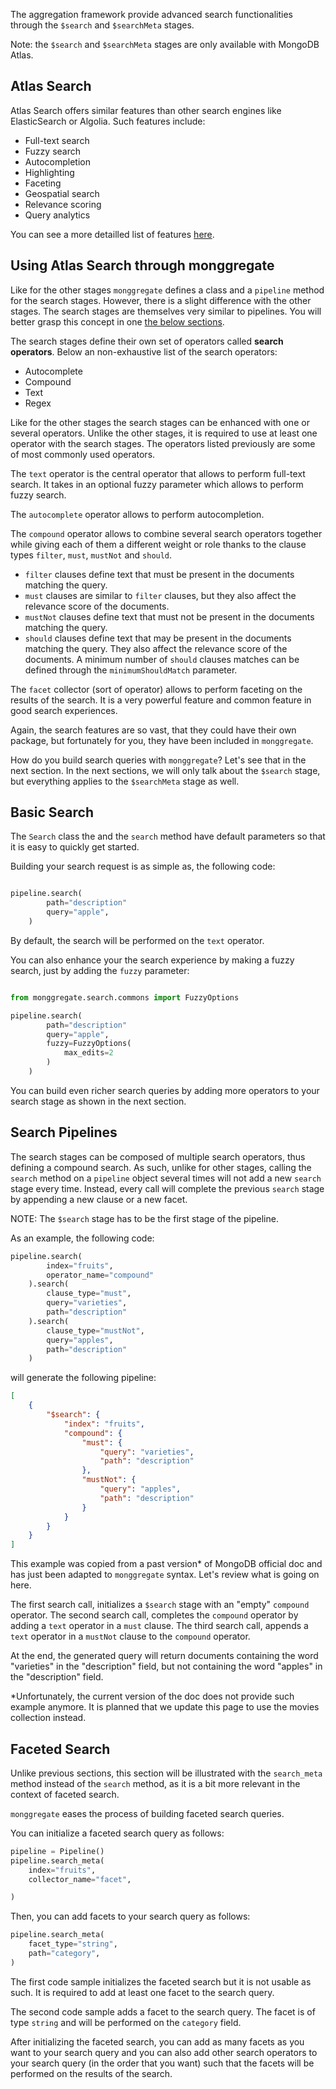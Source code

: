 The aggregation framework provide advanced search functionalities through the `$search` and `$searchMeta` stages.

Note: the `$search` and `$searchMeta` stages are only available with MongoDB Atlas.

## **Atlas Search**

Atlas Search offers similar features than other search engines like ElasticSearch or Algolia.
Such features include:

- Full-text search
- Fuzzy search
- Autocompletion
- Highlighting
- Faceting
- Geospatial search
- Relevance scoring
- Query analytics

You can see a more detailled list of features [here](https://www.mongodb.com/docs/atlas/atlas-search/atlas-search-overview/).

## **Using Atlas Search through monggregate**

Like for the other stages `monggregate` defines a class and a `pipeline` method for the search stages.
However, there is a slight difference with the other stages. The search stages are themselves very similar to pipelines.
You will better grasp this concept in one [the below sections](#search-pipelines).

The search stages define their own set of operators called **search operators**.
Below an non-exhaustive list of the search operators:

* Autocomplete
* Compound
* Text
* Regex 

Like for the other stages the search stages can be enhanced with one or several operators. Unlike the other stages, it is required to use at least one operator with the search stages.
The operators listed previously are some of most commonly used operators. 

The `text` operator is the central operator that allows to perform full-text search. It takes in an optional fuzzy parameter which allows to perform fuzzy search.

The `autocomplete` operator allows to perform autocompletion. 

The `compound` operator allows to combine several search operators together while giving each of them a different weight or role thanks to the clause types `filter`, `must`, `mustNot` and `should`. 

* `filter` clauses define text that must be present in the documents matching the query.
* `must` clauses are similar to `filter` clauses, but they also affect the relevance score of the documents.
* `mustNot` clauses define text that must not be present in the documents matching the query.
* `should` clauses define text that may be present in the documents matching the query. They also affect the relevance score of the documents. A minimum number of `should` clauses matches can be defined through the `minimumShouldMatch` parameter.

The `facet` collector (sort of operator) allows to perform faceting on the results of the search. It is a very powerful feature and common feature in good search experiences.

Again, the search features are so vast, that they could have their own package, but fortunately for you, they have been included in `monggregate`.

How do you build search queries with `monggregate`? Let's see that in the next section.
In the next sections, we will only talk about the `$search` stage, but everything applies to the `$searchMeta` stage as well.

## **Basic Search**

The `Search` class the and the `search` method have default parameters so that it is easy to quickly get started. 

Building your search request is as simple as, the following code:

```python

pipeline.search(
        path="description"
        query="apple", 
    )

```

By default, the search will be performed on the `text` operator.

You can also enhance your the search experience by making a fuzzy search, just by adding the `fuzzy` parameter:


```python

from monggregate.search.commons import FuzzyOptions

pipeline.search(
        path="description"
        query="apple", 
        fuzzy=FuzzyOptions(
            max_edits=2
        )
    )

```

You can build even richer search queries by adding more operators to your search stage as shown in the next section.

## **Search Pipelines**


The search stages can be composed of multiple search operators, thus defining a compound search.
As such, unlike for other stages, calling the `search` method on a `pipeline` object several times will not add a new `search` stage every time. Instead, every call will complete the previous `search` stage by appending a new clause or a new facet.

NOTE: The `$search` stage has to be the first stage of the pipeline.

As an example, the following code:
```python
pipeline.search(
        index="fruits", 
        operator_name="compound"
    ).search( 
        clause_type="must", 
        query="varieties", 
        path="description"
    ).search(
        clause_type="mustNot",
        query="apples",
        path="description"
    )
```
will generate the following pipeline:
```json
[
    {
        "$search": {
            "index": "fruits",
            "compound": {
                "must": {
                    "query": "varieties",
                    "path": "description"
                },
                "mustNot": {
                    "query": "apples",
                    "path": "description"
                }
            }
        }
    }
]
```

This example was copied from a past version* of MongoDB official doc and has just been adapted to `monggregate` syntax.
Let's review what is going on here.

The first search call, initializes a `$search` stage with an "empty" `compound` operator.
The second search call, completes the `compound` operator by adding a `text` operator in a `must` clause.
The third search call, appends a `text` operator in a `mustNot` clause to the `compound` operator.

At the end, the generated query will return documents containing the word "varieties" in the "description" field, but not containing the word "apples" in the "description" field.

*Unfortunately, the current version of the doc does not provide such example anymore. It is planned that we update this page to use the movies collection instead.

## **Faceted Search**

Unlike previous sections, this section will be illustrated with the `search_meta` method instead of the `search` method, as it is a bit more relevant in the context of faceted search.

`monggregate` eases the process of building faceted search queries.

You can initialize a faceted search query as follows:

```python
pipeline = Pipeline()
pipeline.search_meta(
    index="fruits",
    collector_name="facet",

)
```

Then, you can add facets to your search query as follows:

```python
pipeline.search_meta(
    facet_type="string",
    path="category",
)
```

The first code sample initializes the faceted search but it is not usable as such. It is required to add at least one facet to the search query.

The second code sample adds a facet to the search query. The facet is of type `string` and will be performed on the `category` field.

After initializing the faceted search, you can add as many facets as you want to your search query and you can also add other search operators to your search query (in the order that you want) such that the facets will be performed on the results of the search.
